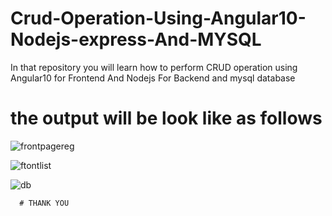 # Crud-Operation-Using-Angular10-Nodejs-express-And-MYSQL
In that repository you will learn how to perform CRUD operation using Angular10 for Frontend And Nodejs For Backend and mysql database


# the output will be look like as follows   
  
    
![frontpagereg](https://user-images.githubusercontent.com/32159491/106589545-2072be80-6572-11eb-8ce0-d5f31dbf9572.png)  
  
    
    
![ftontlist](https://user-images.githubusercontent.com/32159491/106589549-2072be80-6572-11eb-9bf4-5cc59b2d9e01.png)  
  
    
      
      
![db](https://user-images.githubusercontent.com/32159491/106589541-1fda2800-6572-11eb-9944-dd7f0a33016e.png)  
  
      
        
          
          
      # THANK YOU


